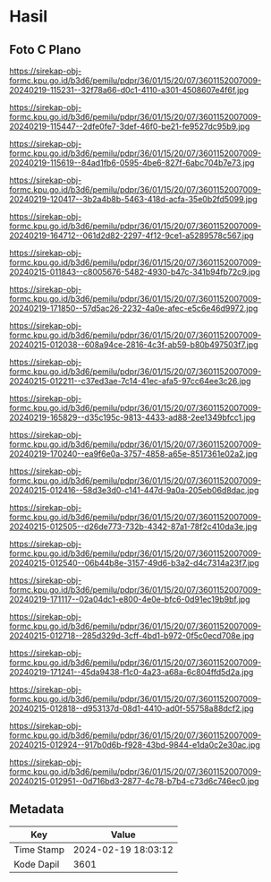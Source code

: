 # Hasil

## Foto C Plano

https://sirekap-obj-formc.kpu.go.id/b3d6/pemilu/pdpr/36/01/15/20/07/3601152007009-20240219-115231--32f78a66-d0c1-4110-a301-4508607e4f6f.jpg

https://sirekap-obj-formc.kpu.go.id/b3d6/pemilu/pdpr/36/01/15/20/07/3601152007009-20240219-115447--2dfe0fe7-3def-46f0-be21-fe9527dc95b9.jpg

https://sirekap-obj-formc.kpu.go.id/b3d6/pemilu/pdpr/36/01/15/20/07/3601152007009-20240219-115619--84ad1fb6-0595-4be6-827f-6abc704b7e73.jpg

https://sirekap-obj-formc.kpu.go.id/b3d6/pemilu/pdpr/36/01/15/20/07/3601152007009-20240219-120417--3b2a4b8b-5463-418d-acfa-35e0b2fd5099.jpg

https://sirekap-obj-formc.kpu.go.id/b3d6/pemilu/pdpr/36/01/15/20/07/3601152007009-20240219-164712--061d2d82-2297-4f12-9ce1-a5289578c567.jpg

https://sirekap-obj-formc.kpu.go.id/b3d6/pemilu/pdpr/36/01/15/20/07/3601152007009-20240215-011843--c8005676-5482-4930-b47c-341b94fb72c9.jpg

https://sirekap-obj-formc.kpu.go.id/b3d6/pemilu/pdpr/36/01/15/20/07/3601152007009-20240219-171850--57d5ac26-2232-4a0e-afec-e5c6e46d9972.jpg

https://sirekap-obj-formc.kpu.go.id/b3d6/pemilu/pdpr/36/01/15/20/07/3601152007009-20240215-012038--608a94ce-2816-4c3f-ab59-b80b497503f7.jpg

https://sirekap-obj-formc.kpu.go.id/b3d6/pemilu/pdpr/36/01/15/20/07/3601152007009-20240215-012211--c37ed3ae-7c14-41ec-afa5-97cc64ee3c26.jpg

https://sirekap-obj-formc.kpu.go.id/b3d6/pemilu/pdpr/36/01/15/20/07/3601152007009-20240219-165829--d35c195c-9813-4433-ad88-2ee1349bfcc1.jpg

https://sirekap-obj-formc.kpu.go.id/b3d6/pemilu/pdpr/36/01/15/20/07/3601152007009-20240219-170240--ea9f6e0a-3757-4858-a65e-8517361e02a2.jpg

https://sirekap-obj-formc.kpu.go.id/b3d6/pemilu/pdpr/36/01/15/20/07/3601152007009-20240215-012416--58d3e3d0-c141-447d-9a0a-205eb06d8dac.jpg

https://sirekap-obj-formc.kpu.go.id/b3d6/pemilu/pdpr/36/01/15/20/07/3601152007009-20240215-012505--d26de773-732b-4342-87a1-78f2c410da3e.jpg

https://sirekap-obj-formc.kpu.go.id/b3d6/pemilu/pdpr/36/01/15/20/07/3601152007009-20240215-012540--06b44b8e-3157-49d6-b3a2-d4c7314a23f7.jpg

https://sirekap-obj-formc.kpu.go.id/b3d6/pemilu/pdpr/36/01/15/20/07/3601152007009-20240219-171117--02a04dc1-e800-4e0e-bfc6-0d91ec19b9bf.jpg

https://sirekap-obj-formc.kpu.go.id/b3d6/pemilu/pdpr/36/01/15/20/07/3601152007009-20240215-012718--285d329d-3cff-4bd1-b972-0f5c0ecd708e.jpg

https://sirekap-obj-formc.kpu.go.id/b3d6/pemilu/pdpr/36/01/15/20/07/3601152007009-20240219-171241--45da9438-f1c0-4a23-a68a-6c804ffd5d2a.jpg

https://sirekap-obj-formc.kpu.go.id/b3d6/pemilu/pdpr/36/01/15/20/07/3601152007009-20240215-012818--d953137d-08d1-4410-ad0f-55758a88dcf2.jpg

https://sirekap-obj-formc.kpu.go.id/b3d6/pemilu/pdpr/36/01/15/20/07/3601152007009-20240215-012924--917b0d6b-f928-43bd-9844-e1da0c2e30ac.jpg

https://sirekap-obj-formc.kpu.go.id/b3d6/pemilu/pdpr/36/01/15/20/07/3601152007009-20240215-012951--0d716bd3-2877-4c78-b7b4-c73d6c746ec0.jpg


## Metadata

| Key        | Value               |
| ---------- | ------------------- |
| Time Stamp | 2024-02-19 18:03:12 |
| Kode Dapil | 3601                |



